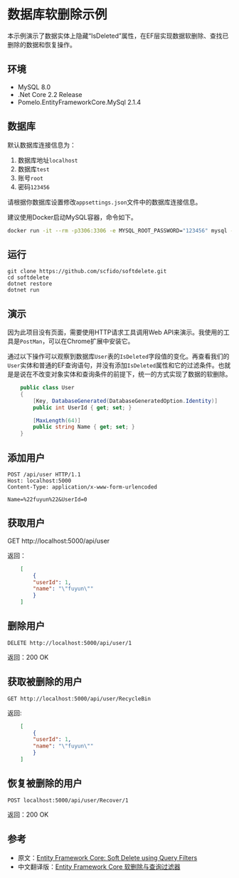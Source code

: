 # 数据库软删除示例

本示例演示了数据实体上隐藏“IsDeleted”属性，在EF层实现数据软删除、查找已删除的数据和恢复操作。

## 环境

* MySQL 8.0
* .Net Core 2.2 Release
* Pomelo.EntityFrameworkCore.MySql 2.1.4

## 数据库

默认数据库连接信息为：

1. 数据库地址`localhost`
2. 数据库`test`
3. 账号`root`
4. 密码`123456`

请根据你数据库设置修改`appsettings.json`文件中的数据库连接信息。

建议使用Docker启动MySQL容器，命令如下。

```sh
docker run -it --rm -p3306:3306 -e MYSQL_ROOT_PASSWORD="123456" mysql --default-authentication-plugin=mysql_native_password
```

## 运行

    git clone https://github.com/scfido/softdelete.git
    cd softdelete
    dotnet restore
    dotnet run

## 演示

因为此项目没有页面，需要使用HTTP请求工具调用Web API来演示。我使用的工具是`PostMan`，可以在Chrome扩展中安装它。

通过以下操作可以观察到数据库`User`表的`IsDeleted`字段值的变化。再查看我们的`User`实体和普通的EF查询语句，并没有添加`IsDeleted`属性和它的过滤条件。也就是是说在不改变对象实体和查询条件的前提下，统一的方式实现了数据的软删除。

```csharp
    public class User
    {
        [Key, DatabaseGenerated(DatabaseGeneratedOption.Identity)]
        public int UserId { get; set; }

        [MaxLength(64)]
        public string Name { get; set; }
    }

```

## 添加用户

```http
POST /api/user HTTP/1.1
Host: localhost:5000
Content-Type: application/x-www-form-urlencoded

Name=%22fuyun%22&UserId=0
```

## 获取用户

GET http://localhost:5000/api/user

返回：

```json
    [
        {
        "userId": 1,
        "name": "\"fuyun\""
        }
    ]
```

## 删除用户

    DELETE http://localhost:5000/api/user/1

返回：200 OK

## 获取被删除的用户

    GET http://localhost:5000/api/user/RecycleBin

返回:

```json
    [
        {
        "userId": 1,
        "name": "\"fuyun\""
        }
    ]
```

## 恢复被删除的用户

    POST localhost:5000/api/user/Recover/1

返回：200 OK

## 参考

* 原文：[Entity Framework Core: Soft Delete using Query Filters](https://www.meziantou.net/2017/07/10/entity-framework-core-soft-delete-using-query-filters)
* 中文翻译版：[Entity Framework Core 软删除与查询过滤器](http://www.cnblogs.com/tdfblog/p/entity-framework-core-soft-delete-using-query-filters.html)